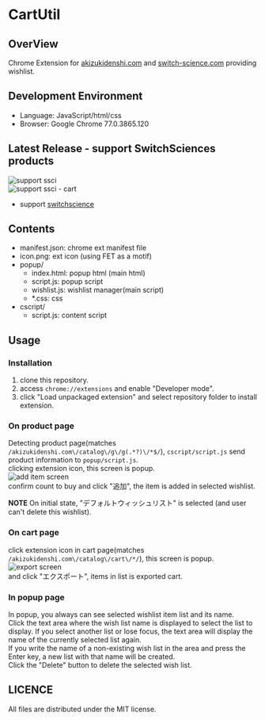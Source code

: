 # CartUtil

## OverView
Chrome Extension for [akizukidenshi.com](http://akizukidenshi.com) and [switch-science.com](https://www.switch-science.com/) providing wishlist.  

## Development Environment

 * Language: JavaScript/html/css
 * Browser: Google Chrome 77.0.3865.120

## Latest Release - support SwitchSciences products
![support ssci](https://user-images.githubusercontent.com/51850597/67613681-41832600-f7eb-11e9-8cc9-66dd632acf21.png)  
![support ssci - cart](https://user-images.githubusercontent.com/51850597/67613682-421bbc80-f7eb-11e9-8a48-93cb6808d1ab.png)  

 * support [switchscience](https://www.switch-science.com/)

## Contents

 * manifest.json: chrome ext manifest file
 * icon.png: ext icon (using FET as a motif)
 * popup/
	* index.html: popup html (main html)
	* script.js: popup script
	* wishlist.js: wishlist manager(main script)
	* *.css: css
 * cscript/
	* script.js: content script

## Usage

### Installation
 1. clone this repository.
 2. access `chrome://extensions` and enable "Developer mode".
 3. click "Load unpackaged extension" and select repository folder to install extension.

### On product page
Detecting product page(matches `/akizukidenshi.com\/catalog\/g\/g(.*?)\/*$/`), `cscript/script.js` send product information to `popup/script.js`.  
clicking extension icon, this screen is popup.  
![add item screen](https://user-images.githubusercontent.com/51850597/67298010-a3ab0500-f525-11e9-9450-1dce829e3dfe.png)  
confirm count to buy and click "追加", the item is added in selected wishlist.  
  
__NOTE__ On initial state, "デフォルトウィッシュリスト" is selected (and user can't delete this wishlist).  

### On cart page
click extension icon in cart page(matches `/akizukidenshi.com\/catalog\/cart\/*/`), this screen is popup.  
![export screen](https://user-images.githubusercontent.com/51850597/67298204-e4a31980-f525-11e9-88e1-c4f05f310e14.png)  
and click "エクスポート", items in list is exported cart.

### In popup page
In popup, you always can see selected wishlist item list and its name.  
Click the text area where the wish list name is displayed to select the list to display. If you select another list or lose focus, the text area will display the name of the currently selected list again.  
If you write the name of a non-existing wish list in the area and press the Enter key, a new list with that name will be created.  
Click the "Delete" button to delete the selected wish list.  

## LICENCE
All files are distributed under the MIT license.